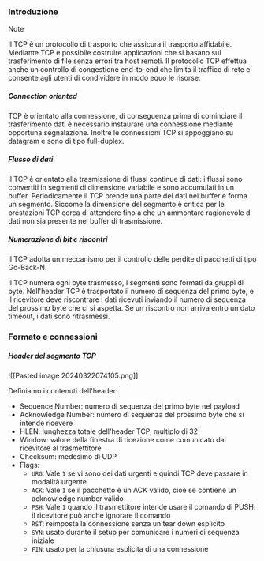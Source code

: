 ### Introduzione
>[!note]
>Il TCP è un protocollo di trasporto che assicura il trasporto affidabile. Mediante TCP è possibile costruire applicazioni che si basano sul trasferimento di file senza errori tra host remoti. Il protocollo TCP effettua anche un controllo di congestione end-to-end che limita il traffico di rete e consente agli utenti di condividere in modo equo le risorse.

##### Connection oriented
TCP è orientato alla connessione, di conseguenza prima di cominciare il trasferimento dati è necessario instaurare una connessione mediante opportuna segnalazione. Inoltre le connessioni TCP si appoggiano su datagram e sono di tipo full-duplex.

##### Flusso di dati
Il TCP è orientato alla trasmissione di flussi continue di dati: i flussi sono convertiti in segmenti di dimensione variabile e sono accumulati in un buffer. Periodicamente il TCP prende una parte dei dati nel buffer e forma un segmento. Siccome la dimensione del segmento è critica per le prestazioni TCP cerca di attendere fino a che un ammontare ragionevole di dati non sia presente nel buffer di trasmissione.

##### Numerazione di bit e riscontri
Il TCP adotta un meccanismo per il controllo delle perdite di pacchetti di tipo Go-Back-N.

Il TCP numera ogni byte trasmesso, I segmenti sono formati da gruppi di byte. Nell'header TCP è trasportato il numero di sequenza del primo byte, e il ricevitore deve riscontrare i dati ricevuti inviando il numero di sequenza del prossimo byte che ci si aspetta. Se un riscontro non arriva entro un dato timeout, i dati sono ritrasmessi.

### Formato e connessioni
##### Header del segmento TCP
![[Pasted image 20240322074105.png]]

Definiamo i contenuti dell'header:
- Sequence Number: numero di sequenza del primo byte nel payload
- Acknowledge Number: numero di sequenza del prossimo byte che si intende ricevere
- HLEN: lunghezza totale dell'header TCP, multiplo di 32
- Window: valore della finestra di ricezione come comunicato dal ricevitore al trasmettitore
- Checksum: medesimo di UDP
- Flags:
	- `URG`: Vale `1` se vi sono dei dati urgenti e quindi TCP deve passare in modalità urgente.
	- `ACK`: Vale `1` se il pacchetto è un ACK valido, cioè se contiene un acknowledge number valido
	- `PSH`: Vale `1` quando il trasmettitore intende usare il comando di PUSH: il ricevitore può anche ignorare il comando
	- `RST`: reimposta la connessione senza un tear down esplicito
	- `SYN`: usato durante il setup per comunicare i numeri di sequenza iniziale
	- `FIN`: usato per la chiusura esplicita di una connessione



